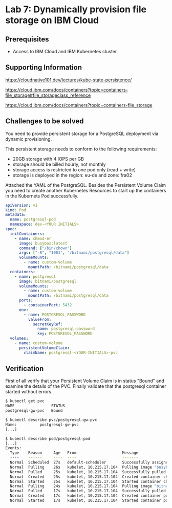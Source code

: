 # Lab 7: Dynamically provision file storage on IBM Cloud

## Prerequisites

- Access to IBM Cloud and IBM Kubernetes cluster

## Supporting Information

https://cloudnative101.dev/lectures/kube-state-persistence/

https://cloud.ibm.com/docs/containers?topic=containers-file_storage#file_storageclass_reference

https://cloud.ibm.com/docs/containers?topic=containers-file_storage

## Challenges to be solved

You need to provide persistent storage for a PostgreSQL deployment via dynamic provisioning.

This persistent storage needs to conform to the following requirements:

- 20GB storage with 4 IOPS per GB
- storage should be billed hourly, not monthly
- storage access is restricted to one pod only (read + write)
- storage is deployed in the region: eu-de and zone: fra02

Attached the YAML of the PostgreSQL. Besides the Persistent Volume Claim you need to create another Kubernetes Resources to start up the containers in the Kubernets Pod successfully.

```yaml
apiVersion: v1
kind: Pod
metadata:
  name: postgresql-pod
  namespace: dev-<YOUR INITIALS>
spec:
  initContainers:
    - name: chmod-er
      image: busybox:latest
      command: ["/bin/chown"]
      args: ["-R", "1001", "/bitnami/postgresql/data"]
      volumeMounts:
        - name: custom-volume
          mountPath: /bitnami/postgresql/data
  containers:
    - name: postgresql
      image: bitnami/postgresql
      volumeMounts:
        - name: custom-volume
          mountPath: /bitnami/postgresql/data
      ports:
        - containerPort: 5432
      env:
        - name: POSTGRESQL_PASSWORD
          valueFrom:
            secretKeyRef:
              name: postgresql-password
              key: POSTGRESQL_PASSWORD
  volumes:
    - name: custom-volume
      persistentVolumeClaim:
        claimName: postgresql-<YOUR-INITIALS>-pvc
```

## Verification

First of all verify that your Persistent Volume Claim is in status "Bound" and examine the details of the PVC. Finally validate that the postgresql container started without errors.

```bash
$ kubectl get pvc
NAME                STATUS
postgresql-gw-pvc   Bound

$ kubectl describe pvc/postgresql-gw-pvc
Name:          postgresql-gw-pvc
[...]

$ kubectl describe pod/postgresql-pod
[...]
Events:
  Type    Reason     Age   From                    Message
  ----    ------     ----  ----                    -------
  Normal  Scheduled  27s   default-scheduler       Successfully assigned dev-gw/postgresql-pod to 10.215.17.104
  Normal  Pulling    26s   kubelet, 10.215.17.104  Pulling image "busybox:latest"
  Normal  Pulled     25s   kubelet, 10.215.17.104  Successfully pulled image "busybox:latest"
  Normal  Created    25s   kubelet, 10.215.17.104  Created container chmod-er
  Normal  Started    25s   kubelet, 10.215.17.104  Started container chmod-er
  Normal  Pulling    24s   kubelet, 10.215.17.104  Pulling image "bitnami/postgresql"
  Normal  Pulled     17s   kubelet, 10.215.17.104  Successfully pulled image "bitnami/postgresql"
  Normal  Created    17s   kubelet, 10.215.17.104  Created container postgresql
  Normal  Started    17s   kubelet, 10.215.17.104  Started container postgresql
```
